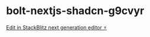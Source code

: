 # bolt-nextjs-shadcn-g9cvyr

[Edit in StackBlitz next generation editor ⚡️](https://stackblitz.com/~/github.com/VictorATGDC/bolt-nextjs-shadcn-g9cvyr)